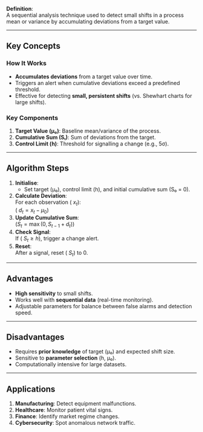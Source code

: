 **Definition**:  
A sequential analysis technique used to detect small shifts in a process mean or variance by accumulating deviations from a target value.

---
## Key Concepts
### How It Works
- **Accumulates deviations** from a target value over time.
- Triggers an alert when cumulative deviations exceed a predefined threshold.
- Effective for detecting **small, persistent shifts** (vs. Shewhart charts for large shifts).

### Key Components
1. **Target Value (μ₀)**: Baseline mean/variance of the process.
2. **Cumulative Sum (Sₜ)**: Sum of deviations from the target.
3. **Control Limit (h)**: Threshold for signalling a change (e.g., 5σ).

---

## Algorithm Steps
1. **Initialise**:  
   - Set target (μ₀), control limit (h), and initial cumulative sum (S₀ = 0).
2. **Calculate Deviation**:  
   For each observation ( $x_t$):  
   ( $d_t = x_t - \mu_0$)  
3. **Update Cumulative Sum**:  
	($S_t = \max(0, S_{t-1} + d_t)$)  
1. **Check Signal**:  
   If ( $S_t \geq h$), trigger a change alert.  
5. **Reset**:  
   After a signal, reset ( $S_t$) to 0.

---

## Advantages
- **High sensitivity** to small shifts.  
- Works well with **sequential data** (real-time monitoring).  
- Adjustable parameters for balance between false alarms and detection speed.

---

## Disadvantages
- Requires **prior knowledge** of target (μ₀) and expected shift size.  
- Sensitive to **parameter selection** (h, μ₀).  
- Computationally intensive for large datasets.

---

## Applications
1. **Manufacturing**: Detect equipment malfunctions.  
2. **Healthcare**: Monitor patient vital signs.  
3. **Finance**: Identify market regime changes.  
4. **Cybersecurity**: Spot anomalous network traffic.

